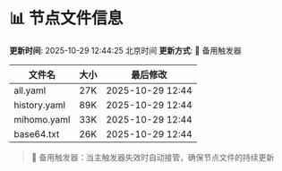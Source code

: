 # 📊 节点文件信息

**更新时间**: 2025-10-29 12:44:25 北京时间
**更新方式**: 🔄 备用触发器

| 文件名 | 大小 | 最后修改 |
|--------|------|----------|
| all.yaml | 27K | 2025-10-29 12:44 |
| history.yaml | 89K | 2025-10-29 12:44 |
| mihomo.yaml | 33K | 2025-10-29 12:44 |
| base64.txt | 26K | 2025-10-29 12:44 |

> 🔄 备用触发器：当主触发器失效时自动接管，确保节点文件的持续更新
